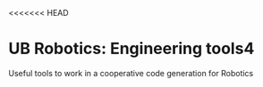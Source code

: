 <<<<<<< HEAD
# UB Robotics: Engineering tools4

Useful tools to work in a cooperative code generation for Robotics
